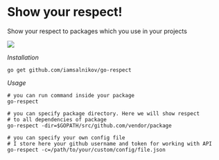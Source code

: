 # Show your respect!

Show your respect to packages which you use in your projects

![](https://jokideo.com/wp-content/uploads/meme/2014/06/Reaction-Pic---My-respect.jpg)

*Installation*

```
go get github.com/iamsalnikov/go-respect
```

*Usage*

```
# you can run command inside your package
go-respect

# you can specify package directory. Here we will show respect
# to all dependencies of package
go-respect -dir=$GOPATH/src/github.com/vendor/package

# you can specify your own config file
# I store here your github username and token for working with API
go-respect -c=/path/to/your/custom/config/file.json
```

